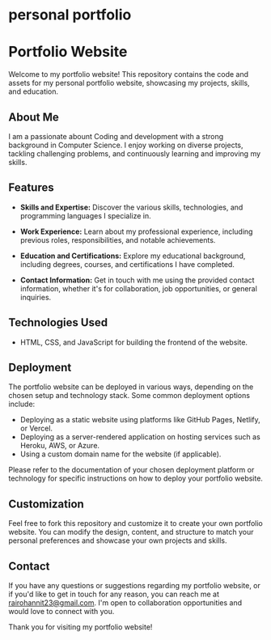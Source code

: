 # personal portfolio 

# Portfolio Website

Welcome to my portfolio website! This repository contains the code and assets for my personal portfolio website, showcasing my projects, skills, and education.

## About Me

I am a passionate abount Coding and development with a strong background in Computer Science. I enjoy working on diverse projects, tackling challenging problems, and continuously learning and improving my skills.

## Features

- **Skills and Expertise:** Discover the various skills, technologies, and programming languages I specialize in.

- **Work Experience:** Learn about my professional experience, including previous roles, responsibilities, and notable achievements.

- **Education and Certifications:** Explore my educational background, including degrees, courses, and certifications I have completed.

- **Contact Information:** Get in touch with me using the provided contact information, whether it's for collaboration, job opportunities, or general inquiries.

## Technologies Used

- HTML, CSS, and JavaScript for building the frontend of the website.

## Deployment

The portfolio website can be deployed in various ways, depending on the chosen setup and technology stack. Some common deployment options include:

- Deploying as a static website using platforms like GitHub Pages, Netlify, or Vercel.
- Deploying as a server-rendered application on hosting services such as Heroku, AWS, or Azure.
- Using a custom domain name for the website (if applicable).

Please refer to the documentation of your chosen deployment platform or technology for specific instructions on how to deploy your portfolio website.

## Customization

Feel free to fork this repository and customize it to create your own portfolio website. You can modify the design, content, and structure to match your personal preferences and showcase your own projects and skills.


## Contact

If you have any questions or suggestions regarding my portfolio website, or if you'd like to get in touch for any reason, you can reach me at rairohannit23@gmail.com. I'm open to collaboration opportunities and would love to connect with you.

Thank you for visiting my portfolio website!

